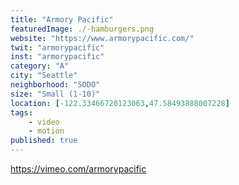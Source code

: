 ```yaml
---
title: "Armory Pacific"
featuredImage: ./-hamburgers.png
website: "https://www.armorypacific.com/"
twit: "armorypacific"
inst: "armorypacific"
category: "A"
city: "Seattle"
neighborhood: "SODO"
size: "Small (1-10)"
location: [-122.33466720123063,47.58493888007228]
tags:
    - video
    - motion
published: true
---
```


https://vimeo.com/armorypacific


